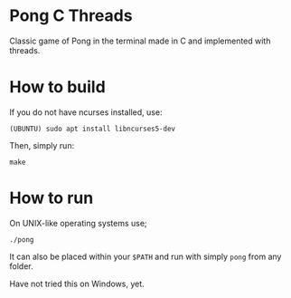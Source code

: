 # Pong C Threads
Classic game of Pong in the terminal made in C and implemented with threads.

# How to build

If you do not have ncurses installed, use:
```shell
(UBUNTU) sudo apt install libncurses5-dev
```

Then, simply run:
```shell
make
```

# How to run
On UNIX-like operating systems use;
```shell
./pong
```

It can also be placed within your `$PATH` and run with simply `pong` from any folder.

Have not tried this on Windows, yet.
